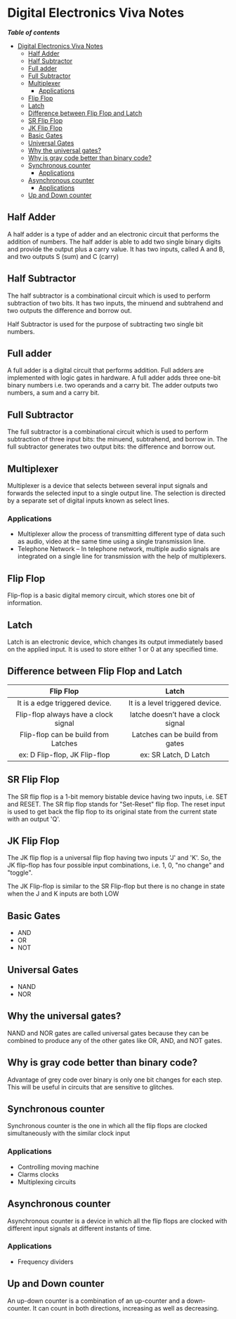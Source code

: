 # Digital Electronics Viva Notes

***Table of contents***
- [Digital Electronics Viva Notes](#digital-electronics-viva-notes)
  - [Half Adder](#half-adder)
  - [Half Subtractor](#half-subtractor)
  - [Full adder](#full-adder)
  - [Full Subtractor](#full-subtractor)
  - [Multiplexer](#multiplexer)
    - [Applications](#applications)
  - [Flip Flop](#flip-flop)
  - [Latch](#latch)
  - [Difference between Flip Flop and Latch](#difference-between-flip-flop-and-latch)
  - [SR Flip Flop](#sr-flip-flop)
  - [JK Flip Flop](#jk-flip-flop)
  - [Basic Gates](#basic-gates)
  - [Universal Gates](#universal-gates)
  - [Why the universal gates?](#why-the-universal-gates)
  - [Why is gray code better than binary code?](#why-is-gray-code-better-than-binary-code)
  - [Synchronous counter](#synchronous-counter)
    - [Applications](#applications-1)
  - [Asynchronous counter](#asynchronous-counter)
    - [Applications](#applications-2)
  - [Up and Down counter](#up-and-down-counter)

## Half Adder

A half adder is a type of adder and an electronic circuit that performs the addition of numbers. The half adder is able to add two single binary digits and provide the output plus a carry value. It has two inputs, called A and B, and two outputs S (sum) and C (carry)

## Half Subtractor

The half subtractor is a combinational circuit which is used to perform subtraction of two bits. It has two inputs, the minuend and subtrahend and two outputs the difference and borrow out.

Half Subtractor is used for the purpose of subtracting two single bit numbers.

## Full adder

A full adder is a digital circuit that performs addition. Full adders are implemented with logic gates in hardware. A full adder adds three one-bit binary numbers i.e. two operands and a carry bit. The adder outputs two numbers, a sum and a carry bit.

## Full Subtractor

The full subtractor is a combinational circuit which is used to perform subtraction of three input bits: the minuend, subtrahend, and borrow in. The full subtractor generates two output bits: the difference and borrow out.


## Multiplexer

Multiplexer is a device that selects between several input signals and forwards the selected input to a single output line. The selection is directed by a separate set of digital inputs known as select lines.

### Applications

- Multiplexer allow the process of transmitting different type of data such as audio, video at the same time using a single transmission line. 
- Telephone Network – In telephone network, multiple audio signals are integrated on a single line for transmission with the help of multiplexers.

## Flip Flop

Flip-flop is a basic digital memory circuit, which stores one bit of information.

## Latch

Latch is an electronic device, which changes its output immediately based on the applied input. It is used to store either 1 or 0 at any specified time.

## Difference between Flip Flop and Latch

| Flip Flop | Latch |
| :---: | :---: |
|It is a edge triggered device.| It is a level triggered device.|
| Flip-flop always have a clock signal | latche doesn’t have a clock signal |
|Flip-flop can be build from Latches | Latches can be build from gates |
|ex: D Flip-flop, JK Flip-flop | ex: SR Latch, D Latch |

## SR Flip Flop

The SR flip flop is a 1-bit memory bistable device having two inputs, i.e. SET and RESET. The SR flip flop stands for "Set-Reset" flip flop. The reset input is used to get back the flip flop to its original state from the current state with an output 'Q'.

## JK Flip Flop

The JK flip flop is a universal flip flop having two inputs 'J' and 'K'. So, the JK flip-flop has four possible input combinations, i.e. 1, 0, "no change" and "toggle".

The JK Flip-flop is similar to the SR Flip-flop but there is no change in state when the J and K inputs are both LOW

## Basic Gates

- AND
- OR
- NOT



## Universal Gates

- NAND
- NOR

## Why the universal gates?

NAND and NOR gates are called universal gates because they can be combined to produce any of the other gates like OR, AND, and NOT gates.

## Why is gray code better than binary code?

Advantage of grey code over binary is only one bit changes for each step. This will be useful in circuits that are sensitive to glitches.

## Synchronous counter

Synchronous counter is the one in which all the flip flops are clocked simultaneously with the similar clock input

### Applications

- Controlling moving machine
- Clarms clocks
- Multiplexing circuits

## Asynchronous counter

Asynchronous counter is a device in which all the flip flops are clocked with different input signals at different instants of time.

### Applications

- Frequency dividers

## Up and Down counter

An up-down counter is a combination of an up-counter and a down-counter. It can count in both directions, increasing as well as decreasing.